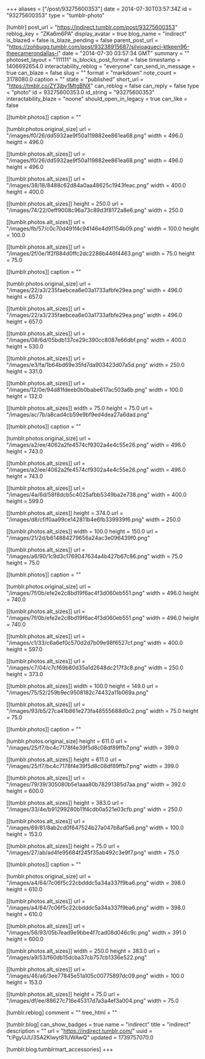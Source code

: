 +++
aliases = ["/post/93275600353"]
date = 2014-07-30T03:57:34Z
id = "93275600353"
type = "tumblr-photo"

[tumblr]
post_url = "https://indirect.tumblr.com/post/93275600353"
reblog_key = "ZKa6m6PA"
display_avatar = true
blog_name = "indirect"
is_blazed = false
is_blaze_pending = false
parent_post_url = "https://zohbugg.tumblr.com/post/93238915687/silvioagueci-ktkeen96-theecamerondallas-i"
date = "2014-07-30 03:57:34 GMT"
summary = ""
photoset_layout = "111111"
is_blocks_post_format = false
timestamp = 1406692654.0
interactability_reblog = "everyone"
can_send_in_message = true
can_blaze = false
slug = ""
format = "markdown"
note_count = 3178080.0
caption = ""
state = "published"
short_url = "https://tmblr.co/ZY3jby1MtgBNX"
can_reblog = false
can_reply = false
type = "photo"
id = 93275600353.0
id_string = "93275600353"
interactability_blaze = "noone"
should_open_in_legacy = true
can_like = false

[[tumblr.photos]]
caption = ""

[tumblr.photos.original_size]
url = "/images/f0/26/dd5932ae9f50a119882ee861ea68.png"
width = 496.0
height = 496.0

[[tumblr.photos.alt_sizes]]
url = "/images/f0/26/dd5932ae9f50a119882ee861ea68.png"
width = 496.0
height = 496.0

[[tumblr.photos.alt_sizes]]
url = "/images/38/18/8488c62d84a0aa48625c1943feac.png"
width = 400.0
height = 400.0

[[tumblr.photos.alt_sizes]]
height = 250.0
url = "/images/74/22/0eff9008c96a73c89d3f8172a8e6.png"
width = 250.0

[[tumblr.photos.alt_sizes]]
url = "/images/fb/57/c0c70d491f4c94146e4d91154b09.png"
width = 100.0
height = 100.0

[[tumblr.photos.alt_sizes]]
url = "/images/2f/0e/1f2f884d0ffc2dc2288b446f4463.png"
width = 75.0
height = 75.0

[[tumblr.photos]]
caption = ""

[tumblr.photos.original_size]
url = "/images/22/a3/235faebcea6e03a1733afbfe29ea.png"
width = 496.0
height = 657.0

[[tumblr.photos.alt_sizes]]
url = "/images/22/a3/235faebcea6e03a1733afbfe29ea.png"
width = 496.0
height = 657.0

[[tumblr.photos.alt_sizes]]
url = "/images/08/6d/05bdb137ce29c390cc8087e66dbf.png"
width = 400.0
height = 530.0

[[tumblr.photos.alt_sizes]]
url = "/images/e3/fa/1b64bd69e35fd7da903423d07a5d.png"
width = 250.0
height = 331.0

[[tumblr.photos.alt_sizes]]
url = "/images/12/0e/94d81fdeeb0b0babe617ac503a6b.png"
width = 100.0
height = 132.0

[[tumblr.photos.alt_sizes]]
width = 75.0
height = 75.0
url = "/images/ac/7b/a8cad4cb59e9bf9ed4dea27a6dad.png"

[[tumblr.photos]]
caption = ""

[tumblr.photos.original_size]
url = "/images/a2/ee/4062a2fe4574cf9302a4e4c55e26.png"
width = 496.0
height = 743.0

[[tumblr.photos.alt_sizes]]
url = "/images/a2/ee/4062a2fe4574cf9302a4e4c55e26.png"
width = 496.0
height = 743.0

[[tumblr.photos.alt_sizes]]
url = "/images/4a/6d/58f8dcb5c4025afbb5349ba2e738.png"
width = 400.0
height = 599.0

[[tumblr.photos.alt_sizes]]
height = 374.0
url = "/images/d8/cf/f0aa99ce142811b4e6fb339939f6.png"
width = 250.0

[[tumblr.photos.alt_sizes]]
width = 100.0
height = 150.0
url = "/images/21/2d/b614884279656a24ac3e096439f0.png"

[[tumblr.photos.alt_sizes]]
url = "/images/a6/90/1c9d3c1769047634a4b427b67c86.png"
width = 75.0
height = 75.0

[[tumblr.photos]]
caption = ""

[tumblr.photos.original_size]
url = "/images/7f/0b/efe2e2c8bd19f6ac4f3d060eb551.png"
width = 496.0
height = 740.0

[[tumblr.photos.alt_sizes]]
url = "/images/7f/0b/efe2e2c8bd19f6ac4f3d060eb551.png"
width = 496.0
height = 740.0

[[tumblr.photos.alt_sizes]]
url = "/images/c1/33/c6a6ef0c570d2d7b09e98f6527cf.png"
width = 400.0
height = 597.0

[[tumblr.photos.alt_sizes]]
url = "/images/c7/04/c7cf69b80d35a1d2648dc217f3c8.png"
width = 250.0
height = 373.0

[[tumblr.photos.alt_sizes]]
width = 100.0
height = 149.0
url = "/images/75/52/259b9ec9508182c74432a11b069a.png"

[[tumblr.photos.alt_sizes]]
url = "/images/93/b5/27ca41b861e273fa48555688d0c2.png"
width = 75.0
height = 75.0

[[tumblr.photos]]
caption = ""

[tumblr.photos.original_size]
height = 611.0
url = "/images/25/f7/bc4c7178f4e39f5d8c08df89ffb7.png"
width = 399.0

[[tumblr.photos.alt_sizes]]
height = 611.0
url = "/images/25/f7/bc4c7178f4e39f5d8c08df89ffb7.png"
width = 399.0

[[tumblr.photos.alt_sizes]]
url = "/images/79/39/305080b5e1aaa80b78291385d7aa.png"
width = 392.0
height = 600.0

[[tumblr.photos.alt_sizes]]
height = 383.0
url = "/images/33/4e/b91299280b11f4cdb0a521e03cfb.png"
width = 250.0

[[tumblr.photos.alt_sizes]]
url = "/images/69/81/8ab2cd0f647524b27a047b8af5a6.png"
width = 100.0
height = 153.0

[[tumblr.photos.alt_sizes]]
height = 75.0
url = "/images/27/ab/ad4fe95684f245f35ab492c3e9f7.png"
width = 75.0

[[tumblr.photos]]
caption = ""

[tumblr.photos.original_size]
url = "/images/a4/64/7c06f5c22cbdddc5a34a337f9ba6.png"
width = 398.0
height = 610.0

[[tumblr.photos.alt_sizes]]
url = "/images/a4/64/7c06f5c22cbdddc5a34a337f9ba6.png"
width = 398.0
height = 610.0

[[tumblr.photos.alt_sizes]]
url = "/images/56/93/05b7ead9e9bbe4f7cad08d046c9c.png"
width = 391.0
height = 600.0

[[tumblr.photos.alt_sizes]]
width = 250.0
height = 383.0
url = "/images/a9/53/f60db15dcba37cb757cb1336e522.png"

[[tumblr.photos.alt_sizes]]
url = "/images/46/a6/3ee77845e51a105c00775897dc09.png"
width = 100.0
height = 153.0

[[tumblr.photos.alt_sizes]]
height = 75.0
url = "/images/df/ee/88627c716e45317d7a3a4ef3a004.png"
width = 75.0

[tumblr.reblog]
comment = ""
tree_html = ""

[tumblr.blog]
can_show_badges = true
name = "indirect"
title = "indirect"
description = ""
url = "https://indirect.tumblr.com/"
uuid = "t:PgyUJU3SA2Klwyt81UWAwQ"
updated = 1739757070.0

[tumblr.blog.tumblrmart_accessories]
+++
